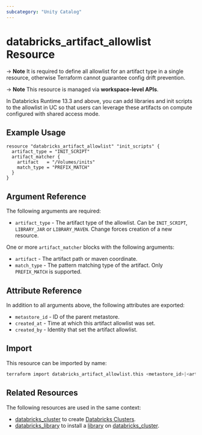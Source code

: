 ```yaml
---
subcategory: "Unity Catalog"
---
```

# databricks_artifact_allowlist Resource

-> **Note**
  It is required to define all allowlist for an artifact type in a single resource, otherwise Terraform cannot guarantee config drift prevention.

-> **Note**
  This resource is managed via **workspace-level APIs**.

In Databricks Runtime 13.3 and above, you can add libraries and init scripts to the allowlist in UC so that users can leverage these artifacts on compute configured with shared access mode.

## Example Usage

```hcl
resource "databricks_artifact_allowlist" "init_scripts" {
  artifact_type = "INIT_SCRIPT"
  artifact_matcher {
    artifact   = "/Volumes/inits"
    match_type = "PREFIX_MATCH"
  }
}
```

## Argument Reference

The following arguments are required:

* `artifact_type` - The artifact type of the allowlist. Can be `INIT_SCRIPT`, `LIBRARY_JAR` or `LIBRARY_MAVEN`. Change forces creation of a new resource.

One or more `artifact_matcher` blocks with the following arguments:

* `artifact` - The artifact path or maven coordinate.
* `match_type` - The pattern matching type of the artifact. Only `PREFIX_MATCH` is supported.

## Attribute Reference

In addition to all arguments above, the following attributes are exported:

* `metastore_id` - ID of the parent metastore.
* `created_at` -  Time at which this artifact allowlist was set.
* `created_by` -  Identity that set the artifact allowlist.

## Import

This resource can be imported by name:

```bash
terraform import databricks_artifact_allowlist.this <metastore_id>|<artifact_type>
```

## Related Resources

The following resources are used in the same context:

* [databricks_cluster](cluster.md) to create [Databricks Clusters](https://docs.databricks.com/clusters/index.html).
* [databricks_library](library.md) to install a [library](https://docs.databricks.com/libraries/index.html) on [databricks_cluster](cluster.md).
